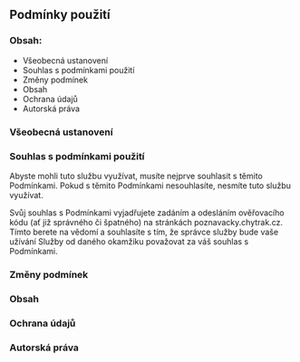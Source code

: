 ## Podmínky použití

### Obsah:

  - Všeobecná ustanovení
  - Souhlas s podmínkami použití
  - Změny podmínek
  - Obsah
  - Ochrana údajů
  - Autorská práva

### Všeobecná ustanovení

### Souhlas s podmínkami použití

Abyste mohli tuto službu využívat, musíte nejprve souhlasit s těmito
Podmínkami. Pokud s těmito Podmínkami nesouhlasíte, nesmíte tuto službu
využívat.

Svůj souhlas s Podmínkami vyjadřujete zadáním a odesláním ověřovacího
kódu (ať již správného či špatného) na stránkách poznavacky.chytrak.cz.
Tímto berete na vědomí a souhlasíte s tím, že správce služby bude vaše
užívání Služby od daného okamžiku považovat za váš souhlas s
Podmínkami.

### Změny podmínek

### Obsah

### Ochrana údajů

### Autorská práva
